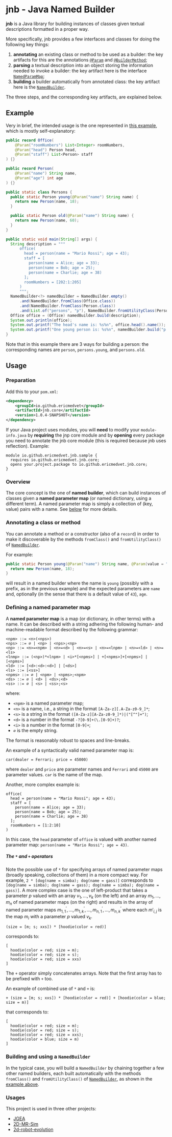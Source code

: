 # jnb - Java Named Builder

**jnb** is a Java library for building instances of classes given textual descriptions formatted in a proper way.

More specifically, jnb provides a few interfaces and classes for doing the following key things:
1. **annotating** an existing class or method to be used as a builder: the key artifacts for this are the annotations [`@Param`](io.github.ericmedvet.jnb.core/src/main/java/io/github/ericmedvet/jnb/core/Param.java) and [`@BuilderMethod`](io.github.ericmedvet.jnb.core/src/main/java/io/github/ericmedvet/jnb/core/BuilderMethod.java);
2. **parsing** a textual description into an object storing the information needed to invoke a builder: the key artifact here is the interface [`NamedParamMap`](io.github.ericmedvet.jnb.core/src/main/java/io/github/ericmedvet/jnb/core/NamedParamMap.java);
3. **building** a builder automatically from annotated class: the key artifact here is the [`NamedBuilder`](io.github.ericmedvet.jnb.core/src/main/java/io/github/ericmedvet/jnb/core/NamedBuilder.java).

The three steps, and the corresponding key artifacts, are explained below.

## Example

Very in brief, the intended usage is the one represented in [this example](io.github.ericmedvet.jnb.sample/src/main/java/io/github/ericmedvet/jnb/Starter.java), which is mostly self-explanatory:
```java
public record Office(
    @Param("roomNumbers") List<Integer> roomNumbers,
    @Param("head") Person head,
    @Param("staff") List<Person> staff
) {}

public record Person(
    @Param("name") String name,
    @Param("age") int age
) {}

public static class Persons {
  public static Person young(@Param("name") String name) {
    return new Person(name, 18);
  }

  public static Person old(@Param("name") String name) {
    return new Person(name, 60);
  }
}

public static void main(String[] args) {
  String description = """
      office(
        head = person(name = "Mario Rossi"; age = 43);
        staff = [
          person(name = Alice; age = 33);
          person(name = Bob; age = 25);
          person(name = Charlie; age = 38)
        ];
        roomNumbers = [202:1:205]
      )
      """;
  NamedBuilder<?> namedBuilder = NamedBuilder.empty()
      .and(NamedBuilder.fromClass(Office.class))
      .and(NamedBuilder.fromClass(Person.class))
      .and(List.of("persons", "p"), NamedBuilder.fromUtilityClass(Persons.class));
  Office office = (Office) namedBuilder.build(description);
  System.out.println(office);
  System.out.printf("The head's name is: %s%n", office.head().name());
  System.out.printf("One young person is: %s%n", namedBuilder.build("p.young(name=Jack)"));
}
```

Note that in this example there are 3 ways for building a person: the corresponding names are `person`, `persons.young`, and `persons.old`.

## Usage

### Preparation

Add this to your `pom.xml`:
```xml
<dependency>
    <groupId>io.github.ericmedvet</groupId>
    <artifactId>jnb.core</artifactId>
    <version>1.0.4-SNAPSHOT</version>
</dependency>
```

If your Java project uses modules, you will **need** to modify your `module-info.java` by **requiring** the jnp core module and by **opening** every package you need to annotate the jnb core module (this is required because jnb uses reflection).
Example:
```
module io.github.ericmedvet.jnb.sample {
  requires io.github.ericmedvet.jnb.core;
  opens your.project.package to io.github.ericmedvet.jnb.core;
}
```

### Overview

The core concept is the one of **named builder**, which can build instances of classes given a **named parameter map** (or named dictionary, using a different term).
A named parameter map is simply a collection of (key, value) pairs with a name.
See [below](#defining-a-named-parameter-map) for more details.

### Annotating a class or method

You can annotate a method or a constructor (also of a `record`) in order to make it discoverable by the methods `fromClass()` and `fromUtilityClass()` of [`NamedBuilder`](io.github.ericmedvet.jnb.core/src/main/java/io/github/ericmedvet/jnb/core/NamedBuilder.java).

For example:
```java
public static Person young(@Param("name") String name, @Param(value = "age",dI = 43) int age) {
  return new Person(name, 18);
}
```
will result in a named builder where the name is `young` (possibly with a prefix, as in the previous example) and the expected parameters are `name` and, optionally (in the sense that there is a default value of `43`), `age`.

### Defining a named parameter map

A **named parameter map** is a map (or dictionary, in other terms) with a name.
It can be described with a string adhering the following human- and machine-readable format described by the following grammar:
```
<npm> ::= <n>(<nps>)
<nps> ::= ∅ | <np> | <nps>;<np>
<np> ::= <n>=<npm> | <n>=<d> | <n>=<s> | <n>=<lnpm> | <n>=<ld> | <n>=<ls>
<lnmp> ::= (<np>)*<lnpm> | <i>*[<npms>] | +[<npms>]+[<npms>] | [<npms>]
<ld> ::= [<d>:<d>:<d>] | [<ds>]
<ls> ::= [<ss>]
<npms> ::= ∅ | <npm> | <npms>;<npm>
<ds> ::= ∅ | <d> | <ds>;<d>
<ss> ::= ∅ | <s> | <ss>;<s>
```
where:
- `<npm>` is a named parameter map;
- `<n>` is a name, i.e., a string in the format `[A-Za-z][.A-Za-z0-9_]*`;
- `<s>` is a string in the format `([A-Za-z][A-Za-z0-9_]*)|("[^"]+")`;
- `<d>` is a number in the format `-?[0-9]+(\.[0-9]+)?`;
- `<i>` is a number in the format `[0-9]+`;
- `∅` is the empty string.

The format is reasonably robust to spaces and line-breaks.

An example of a syntactically valid named parameter map is:
```
car(dealer = Ferrari; price = 45000)
```
where `dealer` and `price` are parameter names and `Ferrari` and `45000` are parameter values.
`car` is the name of the map.

Another, more complex example is:
```
office(
  head = person(name = "Mario Rossi"; age = 43);
  staff = [
    person(name = Alice; age = 33);
    person(name = Bob; age = 25);
    person(name = Charlie; age = 38)
  ];
  roomNumbers = [1:2:10]  
)
```
In this case, the `head` parameter of `office` is valued with another named parameter map: `person(name = "Mario Rossi"; age = 43)`.

##### The `*` and `+` operators

Note the possible use of `*` for specifying arrays of named parameter maps (broadly speaking, collections of them) in a more compact way.
For example, `2 * [dog(name = simba); dog(name = gass)]` corresponds to `[dog(name = simba); dog(name = gass); dog(name = simba); dog(name = gass)]`.
A more complex case is the one of left-product that takes a parameter $p$ valued with an array $v_1, \dots, v_k$ (on the left) and an array $m_1, \dots, m_n$ of named parameter maps (on the right) and results in the array of named parameter maps $m^\prime_{1,1}, \dots, m^\prime_{1,k}, \dots, m^\prime_{n,1}, \dots, m^\prime_{n,k}$ where each $m'_{i,j}$ is the map $m_i$ with a parameter $p$ valued $v_k$.
```
(size = [m; s; xxs]) * [hoodie(color = red)]
```
corresponds to:
```
[
  hoodie(color = red; size = m);
  hoodie(color = red; size = s);
  hoodie(color = red; size = xxs)
]
```

The `+` operator simply concatenates arrays.
Note that the first array has to be prefixed with `+` too.

An example of combined use of `*` and `+` is:
```
+ (size = [m; s; xxs]) * [hoodie(color = red)] + [hoodie(color = blue; size = m)]
```
that corresponds to:
```
[
  hoodie(color = red; size = m);
  hoodie(color = red; size = s);
  hoodie(color = red; size = xxs);
  hoodie(color = blue; size = m)
]
```


### Building and using a `NamedBuilder`

In the typical case, you will build a `NamedBuilder` by chaining together a few other named builders, each built automatically with the methods `fromClass()` and `fromUtilityClass()` of [`NamedBuilder`](io.github.ericmedvet.jnb.core/src/main/java/io/github/ericmedvet/jnb/core/NamedBuilder.java), as shown in the [example above](#example).

### Usages

This project is used in three other projects:
- [JGEA](https://github.com/ericmedvet/jgea)
- [2D-MR-Sim](https://github.com/ericmedvet/2dmrsim)
- [2d-robot-evolution](https://github.com/ericmedvet/2d-robot-evolution)